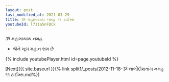 ```yaml
---
layout: post
last_modified_at: 2021-03-29
title: ૐ મહામાયાય નમહ ૧૧ ટાઈમ્સ
youtubeId: l711a5nFQCk
---
```

 
 
 ૐ મહામાયાય નમહ  
 
 -  જેને ખૂબ મહાન ભ્રમ છે 
 
  
 
  
 
 
 
 
 
 


{% include youtubePlayer.html id=page.youtubeId %}
 
[Next]({{ site.baseurl }}{% link  split1/_posts/2012-11-18-ૐ લાભીદોશતાંય નમહ ૧૧ ટાઈમ્સ.md%})
 
